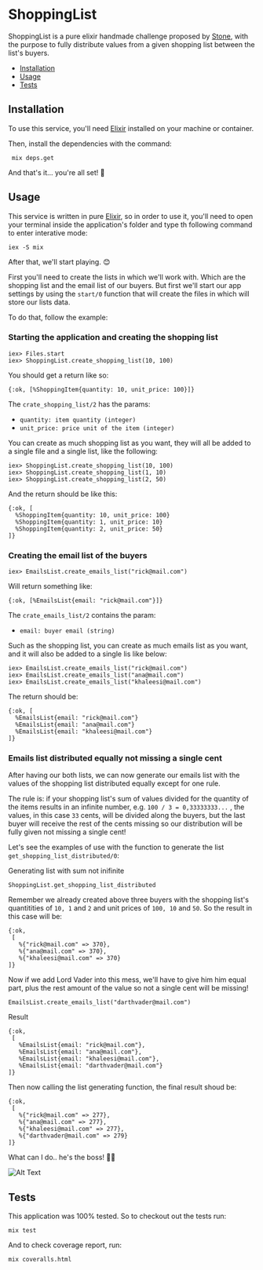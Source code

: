 # ShoppingList

ShoppingList is a pure elixir handmade challenge proposed by [Stone](https://www.stone.com.br/), with the purpose to fully distribute values from a given shopping list between the list's buyers.

* [Installation](https://github.com/ricksonoliveira/shopping-list#installation)
* [Usage](https://github.com/ricksonoliveira/shopping-list#usage)
* [Tests](https://github.com/ricksonoliveira/shopping-list#tests)

## **Installation**

To use this service, you'll need [Elixir](https://elixir-lang.org/install.html) installed on your machine or container.

Then, install the dependencies with the command:
```console
 mix deps.get
 ```

And that's it... you're all set! 🎉

## **Usage**

This service is written in pure [Elixir](https://elixir-lang.org/docs.html), so in order to use it, you'll need to open your terminal inside the application's folder and type th following command to enter interative mode:

```console
iex -S mix
```

After that, we'll start playing. 😊

First you'll need to create the lists in which we'll work with. Which are the shopping list and the email list of our buyers. But first we'll start our app settings by using the `start/0` function that will create the files in which will store our lists data.

To do that, follow the example:

### Starting the application and creating the shopping list

```console
iex> Files.start
iex> ShoppingList.create_shopping_list(10, 100)
```

You should get a return like so:

```console
{:ok, [%ShoppingItem{quantity: 10, unit_price: 100}]}
```

The `crate_shopping_list/2` has the params:

* `quantity: item quantity (integer)`
* `unit_price: price unit of the item (integer)`

You can create as much shopping list as you want, they will all be added to a single file and a single list, like the following:

```console
iex> ShoppingList.create_shopping_list(10, 100)
iex> ShoppingList.create_shopping_list(1, 10)
iex> ShoppingList.create_shopping_list(2, 50)
```

And the return should be like this:

```console
{:ok, [
  %ShoppingItem{quantity: 10, unit_price: 100}
  %ShoppingItem{quantity: 1, unit_price: 10}
  %ShoppingItem{quantity: 2, unit_price: 50}
]}
```

### Creating the email list of the buyers

```console
iex> EmailsList.create_emails_list("rick@mail.com")
```

Will return something like:

```console
{:ok, [%EmailsList{email: "rick@mail.com"}]}
```

The `crate_emails_list/2` contains the param:

* `email: buyer email (string)`

Such as the shopping list, you can create as much emails list as you want, and it will also be added to a single lis like below:

```console
iex> EmailsList.create_emails_list("rick@mail.com")
iex> EmailsList.create_emails_list("ana@mail.com")
iex> EmailsList.create_emails_list("khaleesi@mail.com")
```

The return should be:

```console
{:ok, [
  %EmailsList{email: "rick@mail.com"}
  %EmailsList{email: "ana@mail.com"}
  %EmailsList{email: "khaleesi@mail.com"}
]}
```

### **Emails list distributed equally not missing a single cent**

After having our both lists, we can now generate our emails list with the values of the shopping list distributed equally except for one rule.

The rule is: if your shopping list's sum of values divided for the quantity of the items results in an infinite number, e.g. `100 / 3 = 0,33333333...` , the values, in this case `33` cents, will be divided along the buyers, but the last buyer will receive the rest of the cents missing so our distribution will be fully given not missing a single cent!

Let's see the examples of use with the function to generate the list `get_shopping_list_distributed/0`:

Generating list with sum not inifinite

```console
ShoppingList.get_shopping_list_distributed
```

Remember we already created above three buyers with the shopping list's quantitities of `10, 1` and `2` and unit prices of `100, 10` and `50`. So the result in this case will be:

```console
{:ok,
 [
   %{"rick@mail.com" => 370},
   %{"ana@mail.com" => 370},
   %{"khaleesi@mail.com" => 370}
]}
```

Now if we add Lord Vader into this mess, we'll have to give him him equal part, plus the rest amount of the value so not a single cent will be missing!

```console
EmailsList.create_emails_list("darthvader@mail.com")
```

Result

```console
{:ok,
 [
   %EmailsList{email: "rick@mail.com"},
   %EmailsList{email: "ana@mail.com"},
   %EmailsList{email: "khaleesi@mail.com"},
   %EmailsList{email: "darthvader@mail.com"}
]}

```

Then now calling the list generating function, the final result shoud be:

```console
{:ok,
 [
   %{"rick@mail.com" => 277},
   %{"ana@mail.com" => 277},
   %{"khaleesi@mail.com" => 277},
   %{"darthvader@mail.com" => 279}
]}
```

What can I do.. he's the boss! 🤷‍♂️

![Alt Text](https://media2.giphy.com/media/ylyUQnqAdMNs4QITOE/giphy.gif?cid=ecf05e4759bca6r354lmkuyi533fiot942d7yjqokk5etnc9&rid=giphy.gif&ct=g)

## **Tests**

This application was 100% tested. So to checkout out the tests run:

```console
mix test
```

And to check coverage report, run:

```console
mix coveralls.html
```
